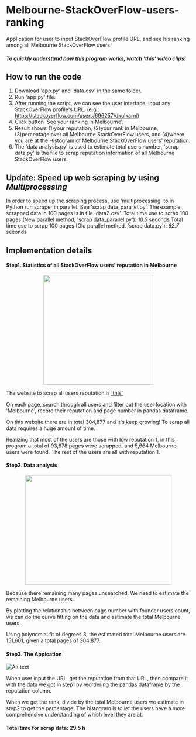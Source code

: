 # Melbourne-StackOverFlow-users-ranking
Application for user to input StackOverFlow profile URL, and see his ranking among all Melbourne StackOverFlow users.
#### _**To quickly understand how this program works, watch ['this'](https://youtu.be/hm2J23zugUU)  video clips!**_


## How to run the code
1.  Download 'app.py' and 'data.csv' in the same folder.
2.	Run 'app.py' file. 
3.	After running the script, we can see the user interface, input any StackOverFlow profile's URL. (e.g.: https://stackoverflow.com/users/696257/dkulkarni)
4.	Click button 'See your ranking in Melbourne'.
5.	Result shows (1)your reputation, (2)your rank in Melbourne, (3)percentage over all Melbourne StackOverFlow users, and (4)where you are at the Histogram of Melbourne StackOverFlow users' reputation.
6.  The 'data analysis.py' is used to estimate total users number, 'scrap data.py' is the file to scrap reputation information of all Melbourne StackOverFlow users.
## Update: Speed up web scraping by using _Multiprocessing_

In order to speed up the scraping process, use 'multiprocessing' to in Python run scraper in parallel. See 'scrap data_parallel.py'. The example scrapped data in 100 pages is in file 'data2.csv'.
Total time use to scrap 100 pages (New parallel method, 'scrap data_parallel.py'): *10.5* seconds
Total time use to scrap 100 pages (Old parallel method, 'scrap data.py'): *62.7* seconds

## Implementation details
#### Step1. Statistics of all StackOverFlow users' reputation in Melbourne

<div align=center><img width="300" height="300" src="https://github.com/suinaowawa/Melbourne-StackOverFlow-users-ranking/blob/master/figures/3.PNG"/></div>

The website to scrap all users reputation is ['this'](https://stackoverflow.com/users?page=%d&tab=Reputation&filter=all)

On each page, search through all users and filter out the user location with 'Melbourne', record their reputation and page number in pandas dataframe.

On this website there are in total 304,877 and it's keep growing! To scrap all data requires a huge amount of time. 

Realizing that most of the users are those with low reputation 1, in this program a total of 93,878 pages were scrapped, and 5,664 Melbourne users were found. The rest of the users are all with reputation 1.

#### Step2. Data analysis

<div align=center><img width="400" height="300" src="https://github.com/suinaowawa/Melbourne-StackOverFlow-users-ranking/blob/master/figures/2.PNG"/></div>

Because there remaining many pages unsearched. We need to estimate the remaining Melbourne users. 

By plotting the relationship between page number with founder users count, we can do the curve fitting on the data and estimate the total Melbourne users.

Using polynomial fit of degrees 3, the estimated total Melbourne users are 151,601, given a total pages of 304,877.

#### Step3. The Appication

![Alt text](https://github.com/suinaowawa/Melbourne-StackOverFlow-users-ranking/blob/master/figures/1.PNG)

When user input the URL, get the reputation from that URL, then compare it with the data we got in step1 by reordering the pandas dataframe by the reputation column.

When we get the rank, divide by the total Melbourne users we estimate in step2 to get the percentage.
The histogram is to let the users have a more comprehensive understanding of which level they are at.

#### Total time for scrap data: 29.5 h
